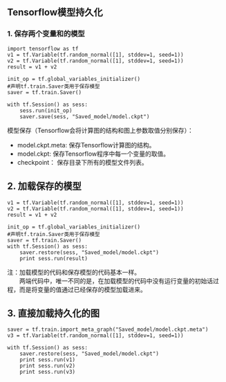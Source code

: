 ## Tensorflow模型持久化  
### 1. 保存两个变量和的模型  
	import tensorflow as tf
	v1 = tf.Variable(tf.random_normal([1], stddev=1, seed=1))
	v2 = tf.Variable(tf.random_normal([1], stddev=1, seed=1))
	result = v1 + v2
	
	init_op = tf.global_variables_initializer()
	#声明tf.train.Saver类用于保存模型
	saver = tf.train.Saver()
	
	with tf.Session() as sess:
	    sess.run(init_op)
	    saver.save(sess, "Saved_model/model.ckpt")  
模型保存（Tensorflow会将计算图的结构和图上参数取值分别保存）：  

* model\.ckpt\.meta: 保存Tensorflow计算图的结构。  
* model\.ckpt: 保存Tensorflow程序中每一个变量的取值。  
* checkpoint： 保存目录下所有的模型文件列表。  
## 2. 加载保存的模型  
	v1 = tf.Variable(tf.random_normal([1], stddev=1, seed=1))
	v2 = tf.Variable(tf.random_normal([1], stddev=1, seed=1))
	result = v1 + v2
	
	init_op = tf.global_variables_initializer()
	#声明tf.train.Saver类用于保存模型
	saver = tf.train.Saver()
	with tf.Session() as sess:
	    saver.restore(sess, "Saved_model/model.ckpt")
	    print sess.run(result)  
注：加载模型的代码和保存模型的代码基本一样。  
&ensp;&ensp;&ensp;&ensp;两端代码中，唯一不同的是，在加载模型的代码中没有运行变量的初始话过程，而是将变量的值通过已经保存的模型加载进来。  
## 3. 直接加载持久化的图  
	saver = tf.train.import_meta_graph("Saved_model/model.ckpt.meta")
	v3 = tf.Variable(tf.random_normal([1], stddev=1, seed=1))
	
	with tf.Session() as sess:
	    saver.restore(sess, "Saved_model/model.ckpt")
	    print sess.run(v1) 
	    print sess.run(v2) 
	    print sess.run(v3) 
